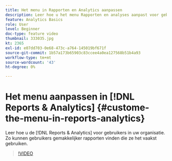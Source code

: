 ```yaml
---
title: Het menu in Rapporten en Analytics aanpassen
description: Leer hoe u het menu Rapporten en analyses aanpast voor gebruikers in uw organisatie.
feature: Analytics Basics
role: User
level: Beginner
doc-type: feature video
thumbnail: 333035.jpg
kt: 2365
exl-id: e07dd703-0e68-473c-a764-145019bf671f
source-git-commit: 1b57a173b65903c83ccee4a0ea127568b51b4a93
workflow-type: tm+mt
source-wordcount: '43'
ht-degree: 0%

---
```


# Het menu aanpassen in [!DNL Reports & Analytics] {#custome-the-menu-in-reports-analytics}

Leer hoe u de [!DNL Reports & Analytics] voor gebruikers in uw organisatie. Zo kunnen gebruikers gemakkelijker rapporten vinden die ze het vaakst gebruiken.

>[!VIDEO](https://video.tv.adobe.com/v/333035/?quality=12)
